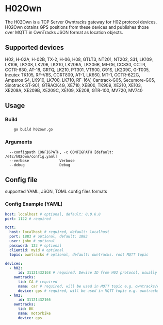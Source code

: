 # H02Own

The H02Own is a TCP Server Owntracks gateway for H02 protocol devices.  
H02Own obtains GPS positions from these devices and publishes those over
MQTT in OwnTracks JSON format as location objects.

## Supported devices

H02, H-02A, H-02B, TX-2, H-06, H08, GTLT3, NT201, NT202, S31, LK109, LK106,
LK208, LK206, LK310, LK206A, LK206B, MI-G6, CC830, CCTR, CCTR-630, AT-18, GRTQ,
LK210, PT301, VT900, G91S, LK209C, G-T005, Incutex TK105, RF-V8S, CCRT809, AT-1,
LK660, MT-1, CCTR-622G, Amparos S4, LK910, LK700, LK710, RF-16V, Cantrack-G05,
Secumore-G05, Sinotrack ST-901, GTRACK4G, XE710, XE800, TK909, XE210, XE103,
XE209A, XE209B, XE209C, XE109, XE208, GTR-100, MV720, MV740

## Usage

### Build

```bash
    go build h02own.go
```

### Arguments

```
  --configpath CONFIGPATH, -c CONFIGPATH [default: /etc/h02own/config.yaml]
  --verbose              Verbose
  --debug                Debug
```

## Config file

supported YAML, JSON, TOML config files formats

### Config Example (YAML)

```yaml
host: localhost # optional, default: 0.0.0.0 
port: 1122 # required

mqtt:
  host: localhost # required, default: localhost
  port: 1883 # optional, default: 1883
  user: john # optional
  password: 123 # optional
  clientid: myid # optional
  topic: owntracks # optional, default: owntracks. root MQTT topic
  
devices:
  - h02:
      id: 31121432168 # required. Device ID from H02 protocol, usually IMEI of device
    owntracks:
      tid: CA # required
      name: car # required, will be used in MQTT topic e.g. owntracks/car/gps
      device: gps # required, will be used in MQTT topic e.g. owntracks/car/gps
  - h02:
      id: 31121432166
    owntracks:
      tid: BK
      name: motorbike
      device: gps

```
